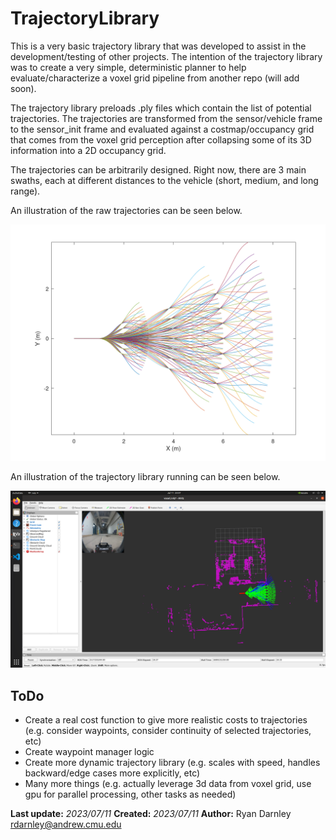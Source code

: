 # TrajectoryLibrary

This is a very basic trajectory library that was developed to assist in the development/testing of other projects. The intention of the trajectory library was to create a very simple, deterministic planner to help evaluate/characterize a voxel grid pipeline from another repo (will add soon).

The trajectory library preloads .ply files which contain the list of potential trajectories. The trajectories are transformed from the sensor/vehicle frame to the sensor_init frame and evaluated against a costmap/occupancy grid that comes from the voxel grid perception after collapsing some of its 3D information into a 2D occupancy grid.

The trajectories can be arbitrarily designed. Right now, there are 3 main swaths, each at different distances to the vehicle (short, medium, and long range). 

An illustration of the raw trajectories can be seen below.

![plot](./images/trajectory_library.png)

An illustration of the trajectory library running can be seen below.

![plot](./images/TrajectoryExample.png)

## ToDo
* Create a real cost function to give more realistic costs to trajectories (e.g. consider waypoints, consider continuity of selected trajectories, etc)
* Create waypoint manager logic
* Create more dynamic trajectory library (e.g. scales with speed, handles backward/edge cases more explicitly, etc)
* Many more things (e.g. actually leverage 3d data from voxel grid, use gpu for parallel processing, other tasks as needed)

**Last update:** *2023/07/11*
**Created:** *2023/07/11*
**Author:** Ryan Darnley <rdarnley@andrew.cmu.edu>
